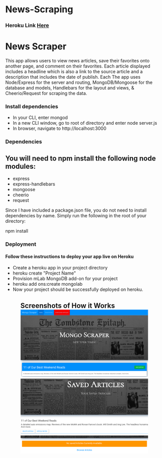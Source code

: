 # News-Scraping

<h3>Heroku Link <a href= "https://intense-citadel-62906.herokuapp.com/">Here</a>


<h1>News Scraper</h1>
<p>This app allows users to view news articles, save their favorites onto another page, and comment on their favorites. Each article displayed includes a headline which is also a link to the source article and a description that includes the date of publish. Each   The app uses Node/Express for the server and routing, MongoDB/Mongoose for the database and models, Handlebars for the layout and views, & Cheerio/Request for scraping the data.</p>

<h3>Install dependencies</h3>
<ul>
<li>In your CLI, enter mongod</li>
<li>In a new CLI window, go to root of directory and enter node server.js</li>
<li>In browser, navigate to http://localhost:3000</li>
</ul>

<h3>Dependencies</h3>
<h2>You will need to npm install the following node modules:</h2>
<ul>
<li>express</li>
<li>express-handlebars</li>
<li>mongoose</li>
<li>cheerio</li>
<li>request</li>
</ul>

<p>Since I have included a package.json file, you do not need to install dependencies by name. Simply run the following in the root of your directory:</p>

<p>npm install</p>

<h3>Deployment</h3>
<h4>Follow these instructions to deploy your app live on Heroku</h4>

<ul>
<li>Create a heroku app in your project directory</li>
<li>heroku create "Project Name"</li>
<li>Provision mLab MongoDB add-on for your project</li>
<li>heroku add ons:create mongolab</li>
<li>Now your project should be successfully deployed on heroku.</li>
<ul>

<h2>Screenshots of How it Works

<div>
 <img src="/screenshots/1.png" width="400px"> 
 </div>

 <div>
 <img src="/screenshots/2.png" width="400px"> 
 </div>

 <div>
 <img src="/screenshots/3.png" width="400px"> 
 </div>